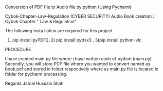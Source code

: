 Conversion of PDF file to Audio file by python (Using Pycharm)

Cybok-Chapter-Law-Regulation (CYBER SECURITY)
Audio Book creation : Cybok Chapter " Law & Regulation"

The following Insta
llation are required for this project. 
1) pip install pyPDF2,  2) pip install pyttsx3  , 3)pip install python-vlc


PROCEDURE

I have created main.py file where i have written code of python (main.py)
Secondly, you will store PDF file where you wanted to convert named as book.pdf and stored in folder respectively where as main.py file is located in folder for pycharm processing. 


Regards
Jamal Hussain Shah

